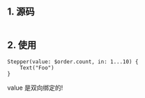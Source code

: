 ## 1. 源码

```

```

## 2. 使用

```
Stepper(value: $order.count, in: 1...10) {
    Text("Foo")
}
```

value 是双向绑定的!